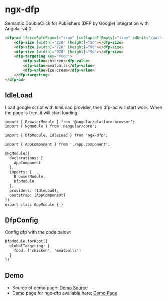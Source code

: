 # ngx-dfp

Semantic DoubleClick for Publishers (DFP by Google) integration with Angular v4.0.

```HTML
<dfp-ad [forceSafeFrame]="true" [collapseIfEmpty]="true" adUnit="/path-to-my/ad-unit" responsive refresh="6s" (afterRefresh)="refreshed($event)">
    <dfp-size [width]="320" [height]="50"></dfp-size>
    <dfp-size [width]="728" [height]="90"></dfp-size>
    <dfp-size [width]="970" [height]="90"></dfp-size>
    <dfp-targeting key="food">
        <dfp-value>chicken</dfp-value>
        <dfp-value>meatballs</dfp-value>
        <dfp-value>ice cream</dfp-value>
    </dfp-targeting>
</dfp-ad>
```

## IdleLoad

Load google script with IdleLoad provider, then dfp-ad will start work.
When the page is free, it will start loading.

```HTML
import { BrowserModule } from '@angular/platform-browser';
import { NgModule } from '@angular/core';

import { DfpModule, IdleLoad } from 'ngx-dfp';

import { AppComponent } from './app.component';

@NgModule({
  declarations: [
    AppComponent
  ],
  imports: [
    BrowserModule,
    DfpModule
  ],
  providers: [IdleLoad],
  bootstrap: [AppComponent]
})
export class AppModule { }
```

## DfpConfig

Config dfp with the code below:

```HTML
DfpModule.forRoot({
  globalTargeting: {
    food: ['chicken', 'meatballs']
  }
})
```

## Demo

- Source of demo page: [Demo Source](https://github.com/atwwei/ngx-dfp/tree/master/demo)
- Demo page for ngx-dfp available here: [Demo Page](https://atwwei.github.io/ngx-dfp/demo)

